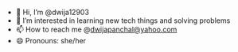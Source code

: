 - 👋 Hi, I’m @dwija12903
- 👀 I’m interested in learning new tech things and solving problems
- 📫 How to reach me @dwijapanchal@yahoo.com
- 😄 Pronouns: she/her

<!---
dwija12903/dwija12903 is a ✨ special ✨ repository because its `README.md` (this file) appears on your GitHub profile.
You can click the Preview link to take a look at your changes.
--->
